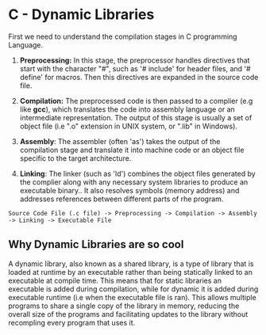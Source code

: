 # C - Dynamic Libraries

First we need to understand the compilation stages in C programming Language.

1. **Preprocessing:**
In this stage, the preprocessor handles directives that start with the character "#", such as '# include' for header files, and '# define' for macros. Then this directives are expanded in the source code file.

2. **Compilation:**
The preprocessed code is then passed to a complier (e.g like **gcc**), which translates the code into assembly language or an intermediate representation. The output of this stage is usually a set of object file (i.e ".o" extension in UNIX system, or ".lib" in Windows).

3. **Assembly**:
The assembler (often 'as') takes the output of the compilation stage and translate it into machine code or an object file specific to the target architecture.

4. **Linking**:
The linker (such as 'ld') combines the object files generated by the complier along with any necessary system libraries to produce an executable binary.. It also resolves symbols (memory address) and addresses references between different parts of rhe program.

```
Source Code File (.c file) -> Preprocessing -> Compilation -> Assembly -> Linking -> Executable File
```
## Why Dynamic Libraries are so cool
A dynamic library, also known as a shared library, is a type of library that is loaded at runtime by an executable rather than being statically linked to an executable at compile time. This means that for static libraries an executable is added during compilation, while for dynamic it is added during executable runtime (i.e when the executable file is ran). This allows multiple programs to share a single copy of the library in memory, reducing the overall size of the programs and facilitating updates to the library without recompling every program that uses it.
